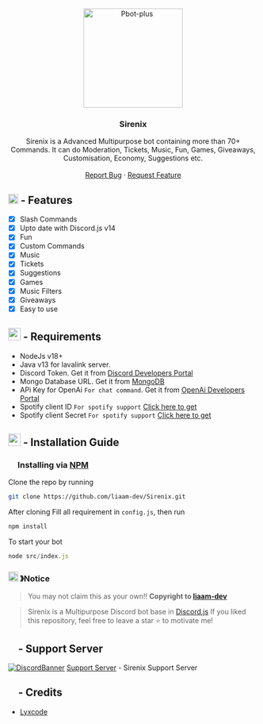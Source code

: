 <!-- PROJECT LOGO -->
<br />
<p align="center">
  <a href="https://github.com/liaam-dev/Sirenix">
    <img src="https://cdn.discordapp.com/attachments/1077710324590989312/1078275366306721893/Letter_s.png" alt="Pbot-plus" width="200" height="200">
  </a>

  <h3 align="center">Sirenix</h3>
  <p align="center">
    Sirenix is a Advanced Multipurpose bot containing more than 70+ Commands. It can do Moderation, Tickets, Music, Fun, Games, Giveaways, Customisation, Economy, Suggestions etc.
    <br />
    <br />
    <a href="https://github.com/liaam-dev/Sirenix/issues">Report Bug</a>
    ·
    <a href="https://github.com/liaam-dev/Sirenix/issues">Request Feature</a>
  </p>
</p>

## <img src="https://cdn.discordapp.com/emojis/852881450667081728.gif" width="20px" height="20px"> - Features
- [x] Slash Commands 
- [x] Upto date with Discord.js v14
- [x] Fun
- [X] Custom Commands
- [x] Music
- [x] Tickets
- [x] Suggestions 
- [x] Games
- [x] Music Filters
- [x] Giveaways 
- [x] Easy to use

## <img src="https://cdn.discordapp.com/emojis/1009754836314628146.gif" width="25px" height="25px"> - Requirements
- NodeJs v18+
- Java v13 for lavalink server.
- Discord Token. Get it from [Discord Developers Portal](https://discord.com/developers/applications)
- Mongo Database URL. Get it from [MongoDB](https://cloud.mongodb.com/v2/635277bf9f5c7b5620db28a4#clusters)
- APi Key for OpenAi `For chat command`. Get it from [OpenAi Developers Portal](https://beta.openai.com/account/api-keys)
- Spotify client ID `For spotify support` [Click here to get](https://developer.spotify.com/dashboard/login)
- Spotify client Secret `For spotify support` [Click here to get](https://developer.spotify.com/dashboard/login)

## <img src="https://cdn.discordapp.com/emojis/814216203466965052.png" width="25px" height="25px"> - Installation Guide

### <img src="https://cdn.discordapp.com/emojis/1028680849195020308.png" width="15px" height="15px"> Installing via [NPM](https://www.npmjs.com/)
Clone the repo by running
```bash
git clone https://github.com/liaam-dev/Sirenix.git
```
After cloning Fill all requirement in `config.js`, then run

```bash
npm install
```
To start your bot 

```js
node src/index.js
```
### <img src="https://cdn.discordapp.com/emojis/1055803759831294013.png" width="20px" height="20px"> 》Notice
> You may not claim this as your own!! **Copyright to [liaam-dev](https://discord.com/users/755566952449310842)**

> Sirenix is a Multipurpose Discord bot base in [Discord.js](https://github.com/Discordjs/discordjs)
If you liked this repository, feel free to leave a star ⭐ to motivate me!

## <img src="https://cdn.discordapp.com/emojis/1036083490292244493.png" width="15px" height="15px"> - Support Server
[![DiscordBanner](https://invidget.switchblade.xyz/YGnvKTsDSe)](https://discord.gg/YGnvKTsDSe)
[Support Server](https://discord.gg/YGnvKTsDSe) - Sirenix Support Server

## <IMG SRC="https://cdn.discordapp.com/attachments/1078181915930136617/1078305677597999185/9870-credits_1.png" width="15px" height="15px"> - Credits

- [Lyxcode](https://www.youtube.com/c/lyxcode)
